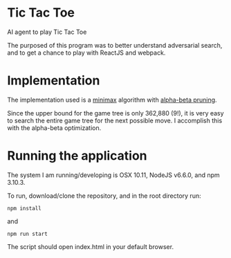 # Tic Tac Toe

AI agent to play Tic Tac Toe

The purposed of this program was to better understand adversarial search, and to get a chance to play with ReactJS and webpack.

# Implementation

The implementation used is a [minimax](https://en.wikipedia.org/wiki/Minimax) algorithm with [alpha-beta pruning](https://en.wikipedia.org/wiki/Alpha%E2%80%93beta_pruning).

Since the upper bound for the game tree is only 362,880 (9!), it is very easy to search the entire game tree for the next possible move.  I accomplish this with the alpha-beta optimization.

# Running the application

The system I am running/developing is OSX 10.11, NodeJS v6.6.0, and npm 3.10.3.

To run, download/clone the repository, and in the root directory run:

`npm install`

and

`npm run start`

The script should open index.html in your default browser.
